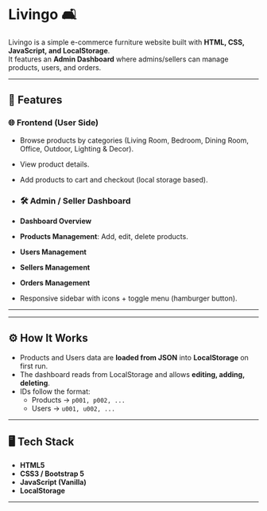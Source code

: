 # Livingo 🛋️  

Livingo is a simple e-commerce furniture website built with **HTML, CSS, JavaScript, and LocalStorage**.  
It features an **Admin Dashboard** where admins/sellers can manage products, users, and orders.  

---

## 🚀 Features  

### 🌐 Frontend (User Side)  
- Browse products by categories (Living Room, Bedroom, Dining Room, Office, Outdoor, Lighting & Decor).  
- View product details.  
- Add products to cart and checkout (local storage based).

- ### 🛠️ Admin / Seller Dashboard  
- **Dashboard Overview**  
- **Products Management**: Add, edit, delete products.  
- **Users Management**  
- **Sellers Management**  
- **Orders Management**  
- Responsive sidebar with icons + toggle menu (hamburger button).  

---


---

## ⚙️ How It Works  

- Products and Users data are **loaded from JSON** into **LocalStorage** on first run.  
- The dashboard reads from LocalStorage and allows **editing, adding, deleting**.  
- IDs follow the format:  
  - Products → `p001, p002, ...`  
  - Users → `u001, u002, ...`  

---

## 🖥️ Tech Stack  

- **HTML5**  
- **CSS3 / Bootstrap 5**  
- **JavaScript (Vanilla)**  
- **LocalStorage**  

---

